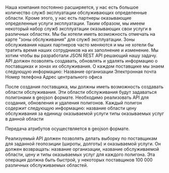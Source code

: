 Наша компания постоянно расширяется, у нас есть большое количество служб эксплуатации обслуживающих определенные области.
Кроме этого, у нас есть партнеры оказывающие определенные услуги эксплуатации.
Таким образом, мы имеем некоторый набор служб эксплуатации оказывающих свои услуги в различных областях.
Мы бы хотели иметь возможность отмечать на карте "зоны обслуживания" для служб эксплуатации.
Зоны обслуживания наших партнеров часто меняются и мы не хотели бы тратить время наших сотрудников на их заполнение и изменение.
Мы хотим чтобы вы разработали JSON REST API решающий нашу задачу.
API должен позволять создавать, обновлять и удалять информацию о поставщиках и зонах их обслуживания.
О каждом поставщике мы знаем следующую информацию:
Название организации
Электронная почта
Номер телефона
Адрес центрального офиса

После создания поставщика, мы должны иметь возможность создавать области обслуживания.
Эти области обслуживания будут задаваться полигонами в geojson формате. Необходимо реализовать API для создания, обновления и удаления полигонов.
Каждый полигон содержит следующую информацию:
название области 
цену обслуживания за единицу оказываемой услуги
типы оказываемых услуг в данной области

Передача атрибутов осуществляется в geojson формате.

Реализуемый API должен позволять делать выборку по поставщикам для заданной геопозиции (широты, долготы) и оказываемой услуги.
Он должен возвращать: название организации, название обслуживаемой области, цену и типы оказываемых услуг для каждого полигона.
Эта операция должна быть быстрой, у некоторых поставщиков 100 000 различных обслуживаемых областей.
